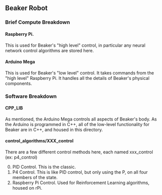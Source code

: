 ## Beaker Robot

### Brief Compute Breakdown

#### Raspberry Pi.

This is used for Beaker's "high level" control, in particular any neural network control algorithms are stored here.

#### Arduino Mega

This is used for Beaker's "low level" control. It takes commands from the "high level" Raspberry Pi. It handles all the details of Beaker's physical components.

### Software Breakdown

#### CPP_LIB

As mentioned, the Arduino Mega controls all aspects of Beaker's body.
As the Arduino is programmed in C++, all of the low-level functionality for Beaker are in C++,
and housed in this directory.

#### control_algorithms/XXX_control

There are a few different control methods here, each named xxx_control (ex: p4_control)

0. PID Control. This is the classic.
0. P4 Control. This is like PID control, but only using the P, on all four members of the state.
0. Raspberry Pi Control. Used for Reinforcement Learning algorithms, housed on rPi.
